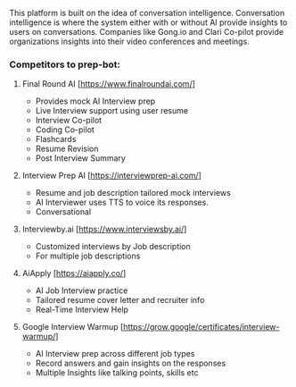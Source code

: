 This platform is built on the idea of conversation intelligence.
Conversation intelligence is where the system either with or without AI provide insights to users on conversations.
Companies like Gong.io and Clari Co-pilot provide organizations insights into their video conferences and meetings.

### Competitors to prep-bot:

1. Final Round AI [https://www.finalroundai.com/]
   - Provides mock AI Interview prep
   - Live Interview support using user resume
   - Interview Co-pilot
   - Coding Co-pilot
   - Flashcards
   - Resume Revision
   - Post Interview Summary
   
2. Interview Prep AI [https://interviewprep-ai.com/]
   - Resume and job description tailored mock interviews
   - AI Interviewer uses TTS to voice its responses.
   - Conversational

3. Interviewby.ai [https://www.interviewsby.ai/]
   - Customized interviews by Job description
   - For multiple job descriptions

4. AiApply [https://aiapply.co/]
   - AI Job Interview practice
   - Tailored resume cover letter and recruiter info
   - Real-Time Interview Help

5. Google Interview Warmup [https://grow.google/certificates/interview-warmup/]
   - AI Interview prep across different job types
   - Record answers and gain insights on the responses
   - Multiple Insights like talking points, skills etc